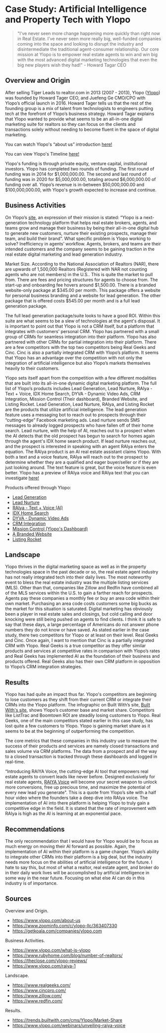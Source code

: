 # Case Study: Artificial Intelligence and Property Tech with Ylopo
 > "I've never seen more change happening more quickly than right now in Real Estate. I’ve never seen more really big, well-funded companies coming into the space and looking to disrupt the industry and disintermediate the traditional agent-consumer relationship. Our core mission at Ylopo is to empower real estate agents to win and win big with the most advanced digital marketing technologies that even the big new players wish they had!" - Howard Tagar CEO

## Overview and Origin
After selling Tiger Leads to realtor.com in 2013 (2007 - 2013), Ylopo ([Ylopo](https://www.ylopo.com/)) was founded by Howard Tager CEO, and Juefeng Ge CMO/CPO with Ylopo’s official launch in 2016. Howard Tager tells us that the rest of the founding group is a mix of talent from technologists to engineers putting tech at the forefront of Ylopo’s business strategy. Howard Tagar explains that Ylopo wanted to provide what seems to be an all-in-one digital marketing suite for realtors so they can focus on the clients and transactions solely without needing to become fluent in the space of digital marketing. 

You can watch Ylopo's “about us” introduction <a href=https://vimeo.com/211419349>here!</a>

You can view Ylopo's Timeline <a href=https://www.ylopo.com/ylopo-timeline>here!</a>

Ylopo's funding is through private equity, venture capital, institutional investors. Ylopo has completed two rounds of funding. The first round of funding was in 2014 for $1,000,000.00. The second and last round of funding was in 2020 for $5,000,000.00, totaling around $6,000,000.00 of funding over all. Ylopo’s revenue is in-between $50,000,000.00 and $100,000,000.00, with Ylopo's growth expected to increase and continue.

## Business Activities
On Ylopo’s <a href=https://www.ylopo.com/>site</a>, an expression of their mission is stated: “Ylopo is a next-generation technology platform that helps real estate brokers, agents, and teams grow and manage their business by being their all-in-one digital hub to generate new customers, nurture their existing prospects, manage their team, and build their brand”. What specific problem is Ylopo working to solve? Inefficiency in agents’ workflow. Agents, brokers, and teams are their intended customers and the company seems to be gaining traction in the real estate digital marketing and lead generation industry. 

Market Size. According to the National Association of Realtors (NAR), there are upwards of 1,500,000 Realtors (Registered with NAR not counting agents who are not members) in the U.S.. This is quite the market to pull from. There are fees and pricing structures for agents to choose from. The start-up and onboarding fee hovers around $1,500.00. There is a branded website-only package at $345.00 per month. This package offers a website for personal business branding and a website for lead generation. The other package that is offered costs $545.00 per month and is a full lead generation package. 

The full lead generation package/suite looks to have a good ROI. Within this suite are what seems to be a slew of technologies at the agent's disposal. It is important to point out that Ylopo is not a CRM itself, but a platform that integrates with customers' personal CRM. Ylopo has partnered with a small group of CRMs for seamless integration into their platform. Ylopo has also partnered with other CRMs for partial integration into their platform. There are a few competitors with the top two competitors being Real Geeks and Cinc. Cinc is also a partially integrated CRM with Ylopo’s platform. It seems that Ylopo has an advantage over the competition with not only the integration of artificial intelligence but also Ylopo’s markets themselves heavily to their customers.

Ylopo sets itself apart from the competition with a few different modalities that are built into its all-in-one dynamic digital marketing platform. The full list of Ylopo’s products includes Lead Generation, Lead Nurture, RAIya - Text + Voice, IDX Home Search, DYVA - Dynamic Video Ads, CRM Integration, Mission Control (Their dashboard), Branded Website, and Listing Rocket. Lead Generation, Lead Nurture, RAIya, and Listing Rocket are the products that utilize artificial intelligence. The lead generation feature uses a messaging bot to reach out to prospects through their “cutting-edge” Facebook marketing ads. Lead nurture sends SMS messages to already logged prospects who have fallen off of their home search. Lead nurture, with the help of AI, reaches out to a prospect when the AI detects that the old prospect has begun to search for homes again through the agent's IDX home search product. If lead nurture reaches out, and the prospect is interested in speaking with an agent RAIya enters the equation. The RAIya product is an AI real estate assistant claims Ylopo. With both a text and a voice feature, RAIya will reach out to the prospect to determine whether they are a qualified and eager buyer/seller or if they are just looking around. The text feature is great, but the voice feature is even better. Ylopo has a preview of RAIya voice and RAIya text that you can investigate <a href=https://www.ylopo.com/raiya-1>here!</a>

Products offered through Ylopo:
* <a href=https://www.ylopo.com/lead-generation>Lead Generation</a>
* <a href=https://www.ylopo.com/lead-nurture>Lead Nurture</a>
* <a href=https://www.ylopo.com/raiya-1>RAIya - Text + Voice (AI)
* <a href=https://www.ylopo.com/idx-home-search>IDX Home Search</a>
* <a href=https://www.ylopo.com/dyva>DYVA - Dynamic Video Ads</a>
* <a href=https://www.ylopo.com/crm-integration>CRM Integration</a>
* <a href=https://www.ylopo.com/mission-control>Mission Control (Ylopo's Dashboard)</a>
* <a href=https://www.ylopo.com/agent-web-design>A Branded Website</a>
* <a href=https://www.ylopo.com/listing-rocket>Listing Rocket</a>

## Landscape
Ylopo thrives in the digital marketing space as well as in the property technologies space in the past decade or so, the real estate agent industry has not really integrated tech into their daily lives. The most noteworthy event to bless the real estate industry was the multiple listing services (MLS). Other than that, companies like Zillow and Redfin have combined all of the MLS services within the U.S. to gain a farther reach for prospects. Agents pay these companies a monthly fee or buy an area code within their own market. Purchasing an area code costs customers some big bucks as the market for this situation is saturated. Digital marketing has obviously been a player in real estate sales and closings, but cold calling and door knocking were still being pushed on agents to find clients. I think it is safe to say that these days, a large percentage of Americans do not answer phone numbers they do not know or have saved. As stated earlier in the case study, there two competitors for Ylopo or at least on their level. Real Geeks and Cinc. Once again, I want to mention that Cinc is a partially integrated CRM with Ylopo. Real Geeks is a true competitor as they offer similar products and services at competitive rates in comparison with Ylopo’s rates and Real Geeks has implemented AI as the foundation of their business and products offered. Real Geeks also has their own CRM platform in opposition to Ylopo’s CRM integration strategies. 

## Results
Ylopo has had quite an impact thus far. Ylopo's competitors are beginning to lose customers as they shift from their current CRM or integrate their  CRMs into the Ylopo platform. The infographic on Built With’s site, <a href=https://trends.builtwith.com/cms/Ylopo/Market-Share>Built With's site</a>, shows Ylopo’s customer base and market share. Competitors like ListTrac and Boomtown ROI are steadily losing customers to Ylopo. Real Geeks, one of the main competitors stated earlier in this case study, has lost quite a few customers to Ylopo. Ylopo is gaining market share as it seems to be at the beginning of outperforming the competition. 

The core metrics that these companies in this industry use to measure the success of their products and services are namely closed transactions and sales volume via CRM platforms. The data from a prospect and all the way to a closed transaction is tracked through these dashboards and logged in real-time.  

“Introducing RAIYA Voice, the cutting-edge AI tool that empowers real estate agents to convert leads like never before. Designed exclusively for real estate agents, <a href= https://www.ylopo.com/raiya-1>RAIYA Voice</a> will become your secret weapon to unlock more conversions, free up precious time, and maximize the potential of every new lead you generate".  This is a quote from Ylopo’s site with a half hour video where the founders take a deep dive into RAIya voice. The implementation of AI into there platform is helping Ylopo to truly gain a competitive edge in the field. It is stated that the rate of improvement with RAIya is high as the AI is learning at an exponential pace. 
## Recommendations
The only recommendation that I would have for Ylopo would be to focus as much energy on moving their AI forward as possible. Again, the implementation of AI within their platform is a game changer. Ylopo’s ability to integrate other CRMs into their platform is a big deal, but the industry needs more focus on the abilities of artificial intelligence for the future. I hate to say this, but most of what a realtor, real estate agent, and broker do in their daily work lives will be accomplished by artificial intelligence in some way in the near future. Focusing on what else AI can do in this industry is of importance. 
## Sources
Overview and Origin.
* https://www.ylopo.com/about-us
* https://www.zoominfo.com/c/ylopo-llc/363407330
* https://getkoala.com/companies/ylopo.com

Business Activities.
* https://www.ylopo.com/what-is-ylopo
* https://www.rubyhome.com/blog/number-of-realtors/
* https://theclose.com/ylopo-reviews/
* https://www.ylopo.com/raiya-1

Landscape.
* https://www.realgeeks.com/
* https://www.cincpro.com/
* https://www.zillow.com/
* https://www.redfin.com/

Results.
* https://trends.builtwith.com/cms/Ylopo/Market-Share
* https://www.ylopo.com/webinars/unveiling-raiya-voice

